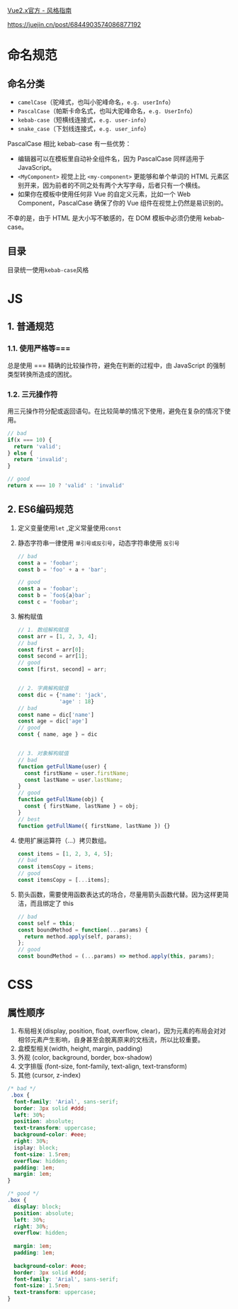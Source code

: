 [Vue2.x官方 - 风格指南](https://v2.cn.vuejs.org/v2/style-guide/index.html)

https://juejin.cn/post/6844903574086877192



# 命名规范

## 命名分类

- `camelCase`（驼峰式，也叫小驼峰命名，`e.g. userInfo`）
- `PascalCase`（帕斯卡命名式，也叫大驼峰命名，`e.g. UserInfo`）
- `kebab-case`（短横线连接式，`e.g. user-info`）
- `snake_case`（下划线连接式，`e.g. user_info`）



PascalCase 相比 kebab-case 有一些优势：

- 编辑器可以在模板里自动补全组件名，因为 PascalCase 同样适用于 JavaScript。
- `<MyComponent>` 视觉上比 `<my-component>` 更能够和单个单词的 HTML 元素区别开来，因为前者的不同之处有两个大写字母，后者只有一个横线。
- 如果你在模板中使用任何非 Vue 的自定义元素，比如一个 Web Component，PascalCase 确保了你的 Vue 组件在视觉上仍然是易识别的。

不幸的是，由于 HTML 是大小写不敏感的，在 DOM 模板中必须仍使用 kebab-case。





## 目录

目录统一使用`kebab-case`风格





# JS

## 1. 普通规范

### 1.1. 使用严格等===

总是使用 === 精确的比较操作符，避免在判断的过程中，由 JavaScript 的强制类型转换所造成的困扰。



### 1.2. 三元操作符

用三元操作符分配或返回语句。在比较简单的情况下使用，避免在复杂的情况下使用。

```js
// bad
if(x === 10) {
  return 'valid';
} else {
  return 'invalid';
}

// good
return x === 10 ? 'valid' : 'invalid'
```



## 2. ES6编码规范

1. 定义变量使用`let` ,定义常量使用`const`

2. 静态字符串一律使用 `单引号或反引号`，动态字符串使用 `反引号`

    ```js
    // bad
    const a = 'foobar';
    const b = 'foo' + a + 'bar';
    
    // good
    const a = 'foobar';
    const b = `foo${a}bar`;
    const c = 'foobar';
    ```

3. 解构赋值

    ```js
    // 1. 数组解构赋值
    const arr = [1, 2, 3, 4];
    // bad
    const first = arr[0];
    const second = arr[1];
    // good
    const [first, second] = arr;
    
    
    // 2. 字典解构赋值
    const dic = {'name': 'jack',
                 'age' : 18}
    // bad
    const name = dic['name']
    const age = dic['age']
    // good
    const { name, age } = dic
    
    
    // 3. 对象解构赋值
    // bad
    function getFullName(user) {
      const firstName = user.firstName;
      const lastName = user.lastName;
    }
    // good
    function getFullName(obj) {
      const { firstName, lastName } = obj;
    }
    // best
    function getFullName({ firstName, lastName }) {}
    ```

4. 使用扩展运算符（...）拷贝数组。

    ```js
    const items = [1, 2, 3, 4, 5];
    // bad
    const itemsCopy = items;
    // good
    const itemsCopy = [...items];
    ```

5. 箭头函数，需要使用函数表达式的场合，尽量用箭头函数代替。因为这样更简洁，而且绑定了 this

    ```js
    // bad
    const self = this;
    const boundMethod = function(...params) {
      return method.apply(self, params);
    };
    // good
    const boundMethod = (...params) => method.apply(this, params);
    ```







# CSS

## 属性顺序

1. 布局相关(display, position, float, overflow, clear)，因为元素的布局会对对相邻元素产生影响，自身甚至会脱离原来的文档流，所以比较重要。
2. 盒模型相关(width, height, margin, padding)
3. 外观 (color, background, border, box-shadow)
4. 文字排版 (font-size, font-family, text-align, text-transform)
5. 其他 (cursor, z-index)

```css
/* bad */
 .box {
  font-family: 'Arial', sans-serif;
  border: 3px solid #ddd;
  left: 30%;
  position: absolute;
  text-transform: uppercase;
  background-color: #eee;
  right: 30%;
  isplay: block;
  font-size: 1.5rem;
  overflow: hidden;
  padding: 1em;
  margin: 1em;
}

/* good */
.box {
  display: block;
  position: absolute;
  left: 30%;
  right: 30%;
  overflow: hidden;
  
  margin: 1em;
  padding: 1em;
  
  background-color: #eee;
  border: 3px solid #ddd;
  font-family: 'Arial', sans-serif;
  font-size: 1.5rem;
  text-transform: uppercase;
}
```

